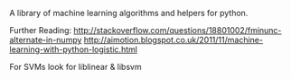 
A library of machine learning algorithms and helpers for python.

Further Reading:
http://stackoverflow.com/questions/18801002/fminunc-alternate-in-numpy
http://aimotion.blogspot.co.uk/2011/11/machine-learning-with-python-logistic.html

For SVMs look for liblinear & libsvm
